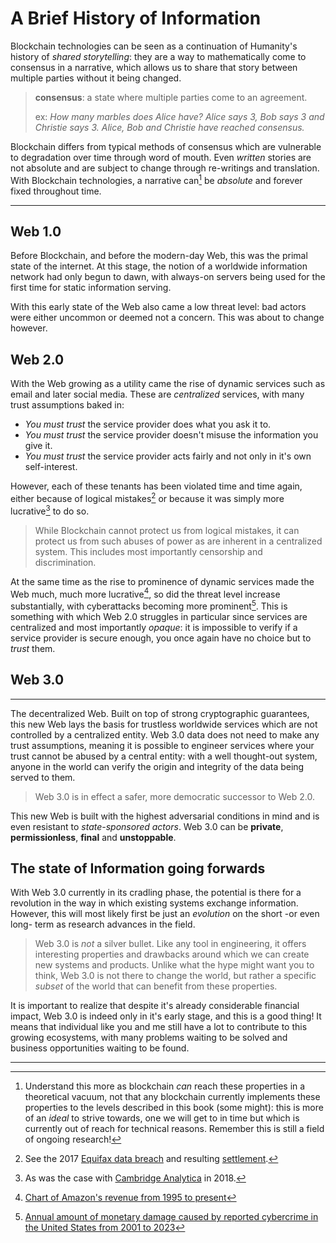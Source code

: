 # A Brief History of Information

Blockchain technologies can be seen as a continuation of Humanity's history of _shared storytelling_: they are a way to mathematically come to consensus in a narrative, which allows us to share that story between multiple parties without it being changed.

> **consensus**: a state where multiple parties come to an agreement.
> 
> ex: _How many marbles does Alice have? Alice says 3, Bob says 3 and Christie says 3. Alice, Bob and Christie have reached consensus._

Blockchain differs from typical methods of consensus which are vulnerable to degradation over time through word of mouth. Even _written_ stories are not absolute and are subject to change through re-writings and translation. With Blockchain technologies, a narrative can[^1] be _absolute_ and forever fixed throughout time.

---

## Web 1.0

Before Blockchain, and before the modern-day Web, this was the primal state of the internet. At this stage, the notion of a worldwide information network had only begun to dawn, with always-on servers being used for the first time for static information serving.

With this early state of the Web also came a low threat level: bad actors were either uncommon or deemed not a concern. This was about to change however.

## Web 2.0

With the Web growing as a utility came the rise of dynamic services such as email and later social media. These are _centralized_ services, with many trust assumptions baked in:

- _You must trust_ the service provider does what you ask it to.
- _You must trust_ the service provider doesn't misuse the information you give it.
- _You must trust_ the service provider acts fairly and not only in it's own self-interest.

However, each of these tenants has been violated time and time again, either because of logical mistakes[^2] or because it was simply more lucrative[^3] to do so.

> While Blockchain cannot protect us from logical mistakes, it can protect us from such abuses of power as are inherent in a centralized system. This includes most importantly censorship and discrimination.

At the same time as the rise to prominence of dynamic services made the Web much, much more lucrative[^4], so did the threat level increase substantially, with cyberattacks becoming more prominent[^5]. This is something with which Web 2.0 struggles in particular since services are centralized and most importantly _opaque_: it is impossible to verify if a service provider is secure enough, you once again have no choice but to _trust_ them.

## Web 3.0

---

The decentralized Web. Built on top of strong cryptographic guarantees, this new Web lays the basis for trustless worldwide services which are not controlled by a centralized entity. Web 3.0 data does not need to make any trust assumptions, meaning it is possible to engineer services where your trust cannot be abused by a central entity: with a well thought-out system, anyone in the world can verify the origin and integrity of the data being served to them. 

> Web 3.0 is in effect a safer, more democratic successor to Web 2.0.

This new Web is built with the highest adversarial conditions in mind and is even resistant to _state-sponsored actors_. Web 3.0 can be **private**, **permissionless**, **final** and **unstoppable**.

## The state of Information going forwards

With Web 3.0 currently in its cradling phase, the potential is there for a revolution in the way in which existing systems exchange information. However, this will most likely first be just an _evolution_ on the short -or even long- term as research advances in the field.

> Web 3.0 is _not_ a silver bullet. Like any tool in engineering, it offers interesting properties and drawbacks around which we can create new systems and products. Unlike what the hype might want you to think, Web 3.0 is not there to change the world, but rather a specific _subset_ of the world that can benefit from these properties.

It is important to realize that despite it's already considerable financial impact, Web 3.0 is indeed only in it's early stage, and this is a good thing! It means that individual like you and me still have a lot to contribute to this growing ecosystems, with many problems waiting to be solved and business opportunities waiting to be found.

---

[^1]: Understand this more as blockchain _can_ reach these properties in a theoretical vacuum, not that any blockchain currently implements these properties to the levels described in this book (some might): this is more of an _ideal_ to strive towards, one we will get to in time but which is currently out of reach for technical reasons. Remember this is still a field of ongoing research!

[^2]: See the 2017 [Equifax data breach](https://en.wikipedia.org/wiki/2017_Equifax_data_breach) and resulting [settlement](https://www.ftc.gov/enforcement/refunds/equifax-data-breach-settlement).

[^3]: As was the case with [Cambridge Analytica](https://en.wikipedia.org/wiki/Cambridge_Analytica#Data_scandal)  in 2018.

[^4]: [Chart of Amazon's revenue from 1995 to present](https://stockanalysis.com/stocks/amzn/revenue/)

[^5]: [Annual amount of monetary damage caused by reported cybercrime in the United States from 2001 to 2023](https://www.statista.com/statistics/267132/total-damage-caused-by-by-cybercrime-in-the-us/)
